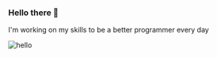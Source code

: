### Hello there 👋

I'm working on my skills to be a better programmer every day

![hello](![image](https://github.com/AleChris1/AleChris1/assets/69655337/c1e4bd72-5bb5-4107-a6f3-676df1d3bdc3)
)
